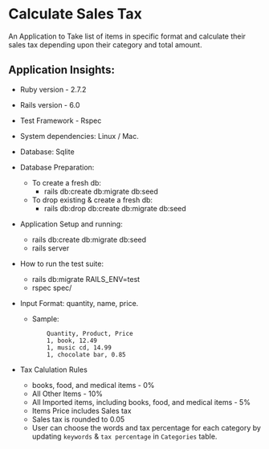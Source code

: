 # Calculate Sales Tax

An Application to Take list of items in specific format and calculate their sales tax depending upon their category and total amount.

## Application Insights:

* Ruby version - 2.7.2

* Rails version - 6.0

* Test Framework - Rspec

* System dependencies: Linux / Mac.

* Database: Sqlite

* Database Preparation:
	- To create a fresh db:
		- rails db:create db:migrate db:seed
	- To drop existing & create a fresh db:
		- rails db:drop db:create db:migrate db:seed

* Application Setup and running:
	- rails db:create db:migrate db:seed
	- rails server

* How to run the test suite:
	- rails db:migrate RAILS_ENV=test
	- rspec spec/

* Input Format: quantity, name, price.
	- Sample:
		```
			Quantity, Product, Price
			1, book, 12.49
			1, music cd, 14.99
			1, chocolate bar, 0.85
		```
* Tax Calulation Rules
	- books, food, and medical items - 0%
	- All Other Items - 10%
	- All Imported items, including books, food, and medical items - 5%
	- Items Price includes Sales tax
	- Sales tax is rounded to 0.05
	- User can choose the words and tax percentage for each category by updating `keywords` & `tax percentage` in `Categories` table.
